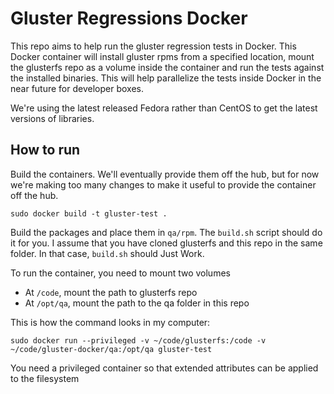 # Gluster Regressions Docker
This repo aims to help run the gluster regression tests in Docker. This Docker
container will install gluster rpms from a specified location, mount the
glusterfs repo as a volume inside the container and run the tests against the
installed binaries. This will help parallelize the tests inside Docker in the
near future for developer boxes.

We're using the latest released Fedora rather than CentOS to get the latest
versions of libraries.

## How to run
Build the containers. We'll eventually provide them off the hub, but for now
we're making too many changes to make it useful to provide the container off
the hub.

    sudo docker build -t gluster-test .

Build the packages and place them in `qa/rpm`. The `build.sh` script should do
it for you. I assume that you have cloned glusterfs and this repo in the same
folder. In that case, `build.sh` should Just Work.

To run the container, you need to mount two volumes
* At `/code`, mount the path to glusterfs repo
* At `/opt/qa`, mount the path to the qa folder in this repo

This is how the command looks in my computer:

    sudo docker run --privileged -v ~/code/glusterfs:/code -v ~/code/gluster-docker/qa:/opt/qa gluster-test

You need a privileged container so that extended attributes can be applied to
the filesystem
